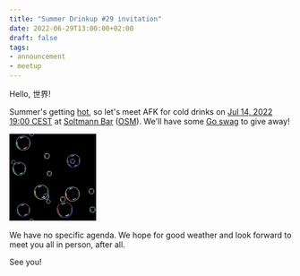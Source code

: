 ```yaml
---
title: "Summer Drinkup #29 invitation"
date: 2022-06-29T13:00:00+02:00
draft: false
tags:
- announcement
- meetup
---
```


Hello, 世界!

Summer's getting [hot](https://www.mdr.de/nachrichten/deutschland/panorama/hitzewelle-efim-rekord-sachsen-anhalt-thueringen-100.html), so let's meet AFK for cold drinks on [Jul 14, 2022 19:00
CEST](https://www.meetup.com/leipzig-golang/events/286871302) at [Soltmann Bar](https://www.soltmann-bar.de/)
([OSM](https://www.openstreetmap.org/node/814769372)). We'll have some [Go swag](https://go.dev/blog/10years) to give away!

[![](/images/water020.gif)](https://gifcities.org/?q=water)

We have no specific agenda. We hope for good weather and look forward to meet you all in person, after all.

See you!
